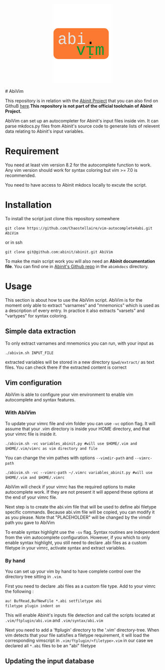 <p align="center">
  <img src="./abivim.png" />
</p>
# AbiVim

This repository is in relation with the [Abinit Project](https://www.abinit.org/) 
that you can also find on GithuB [here](https://github.com/abinit/abinit).**This repository is not part of the official toolchain**
**of Abinit Project.**

AbiVim can set up an autocompleter for Abinit's input files inside vim. It can parse mkdocs.py files from
Abinit's source code to generate lists of relevent data relating to Abinit's input variables.

# Requirement 

You need at least vim version 8.2 for the autocomplete function to work. Any vim version should work for syntax coloring but vim >= 7.0 
is recommended. 

You need to have access to Abinit mkdocs locally to excute the script.


# Installation

To install the script just clone this repository somewhere 
```
git clone https://github.com/Chaostellaire/vim-autocomplete4abi.git AbiVim
```
or in ssh
```
git clone git@github.com:abinit/abinit.git AbiVim
```

To make the main script work you will also need an **Abinit documentation file**. 
You can find one in [Abinit's Github repo](https://github.com/abinit/abinit) in the `abimkdocs` directory. 

# Usage

This section is about how to use the AbiVim script. AbiVim is for the moment only able to extract "varnames" and "mnemonics" which is used as a description of every entry. In practice it also extracts "varsets" and "vartypes" for syntax coloring.

## Simple data extraction

To only extract varnames and mnemonics you can run, with your input as  
```
./abivim.sh INPUT_FILE
```
extracted variables will be stored in a new directory `$pwd/extract/` as text files. You can check there if the extracted content is correct



## Vim configuration

AbiVim is able to configure your vim environment to enable vim autocomplete and syntax features.

### With AbiVim

To update your vimrc file and vim folder you can use `-vc` option flag. It will assume that your .vim directory is inside your HOME directory, and that your vimrc file is inside it.

```
./abivim.sh -vc variables_abinit.py #will use $HOME/.vim and $HOME/.vim/vimrc as vim directory and file
```

You can change the vim pathes with options `--vimdir-path` and `--vimrc-path`

```
./abivim.sh -vc --vimrc-path ~/.vimrc variables_abinit.py #will use $HOME/.vim and $HOME/.vimrc
```

AbiVim will check if your vimrc has the required options to make autocomplete work. If they are not present it will append these options at the end of your vimrc file.

Next step is to create the abi.vim file that will be used to define abi filetype specific commands. Because abi.vim file will be copied, you
can modify it as you please. Note that "PLACEHOLDER" will be changed by the vimdir path you gave to AbiVim

To enable syntax highlight use the `-sv` flag. Syntax routines are independent from the vim autocomplete configuration.
However, if you which to only enable syntax highlight, you still need to declare 
.abi files as a custom filetype in your vimrc, activate syntax and extract variables.

### By hand

You can set up your vim by hand to have complete control over the directory tree sitting in `.vim`.

First you need to declare .abi files as a custom file type. Add to your vimrc the following :

```
au! BufRead,BufNewFile *.abi setfiletype abi
filetype plugin indent on
```

This will enable Abinit's inputs file detection and call the scripts located at `.vim/ftplugin/abi.vim` and `.vim/syntax/abi.vim`

Next you need to add a 'ftplugin' directory to the '.vim' directory-tree. When vim detects that your file satisfies a filetype requirement, it will load the corresponding vimscript in `.vim/ftplugin/<filetype>.vim` in our case we declared all `*.abi` files to be an "abi" filetype





## Updating the input database
